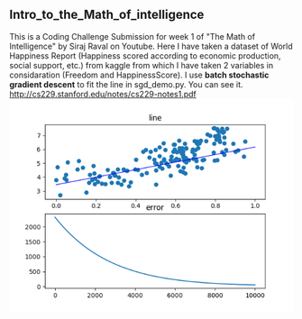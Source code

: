 ## Intro_to_the_Math_of_intelligence
This is a Coding Challenge Submission for week 1 of "The Math of Intelligence" by Siraj Raval on Youtube. Here I have taken a dataset of World Happiness Report (Happiness scored according to economic production, social support, etc.) from kaggle from which I have taken 2 variables in considaration (Freedom and HappinessScore).
I use **batch stochastic gradient descent** to fit the line in sgd_demo.py.
You can see it. http://cs229.stanford.edu/notes/cs229-notes1.pdf
![](https://github.com/JimLee4530/The_Math_of_Intelligence/blob/master/Intro_to_the_Math_of_intelligence/figure_1.png)
